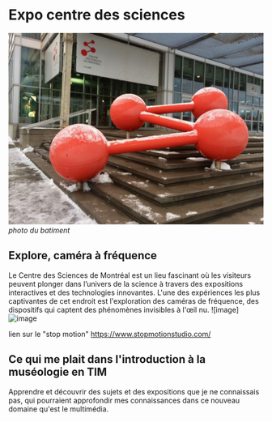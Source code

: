 # Expo centre des sciences
![image](médias_complémentaire/centre_des_sciences(2).jpg)
*photo du batiment*


## **Explore, caméra à fréquence**  
Le Centre des Sciences de Montréal est un lieu fascinant où les visiteurs peuvent plonger dans l’univers de la science à travers des expositions interactives et des technologies innovantes. L'une des expériences les plus captivantes de cet endroit est l'exploration des caméras de fréquence, des dispositifs qui captent des phénomènes invisibles à l'œil nu.
![image]![image](Médias/voir_invisible.jpg)


lien sur le "stop motion" https://www.stopmotionstudio.com/




## Ce qui me plait dans l'introduction à la muséologie en TIM
Apprendre et découvrir des sujets et des expositions que je ne connaissais pas, qui pourraient approfondir mes connaissances dans ce nouveau domaine qu'est le multimédia.
